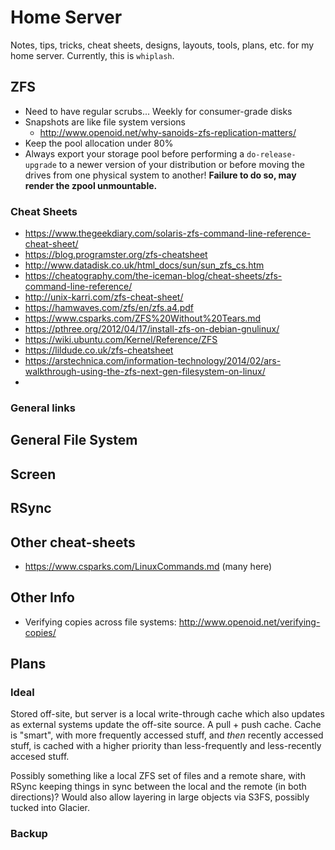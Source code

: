 # Home Server

Notes, tips, tricks, cheat sheets, designs, layouts, tools, plans, etc. for my home server. Currently, this is `whiplash`.

## ZFS



- Need to have regular scrubs... Weekly for consumer-grade disks
- Snapshots are like file system versions
  - http://www.openoid.net/why-sanoids-zfs-replication-matters/
- Keep the pool allocation under 80%
- Always export your storage pool before performing a `do-release-upgrade` to a newer version of your distribution or before moving the drives from one physical system to another! **Failure to do so, may render the zpool unmountable.**

### Cheat Sheets

- https://www.thegeekdiary.com/solaris-zfs-command-line-reference-cheat-sheet/
- https://blog.programster.org/zfs-cheatsheet
- http://www.datadisk.co.uk/html_docs/sun/sun_zfs_cs.htm
- https://cheatography.com/the-iceman-blog/cheat-sheets/zfs-command-line-reference/
- http://unix-karri.com/zfs-cheat-sheet/
- https://hamwaves.com/zfs/en/zfs.a4.pdf
- https://www.csparks.com/ZFS%20Without%20Tears.md
- https://pthree.org/2012/04/17/install-zfs-on-debian-gnulinux/
- https://wiki.ubuntu.com/Kernel/Reference/ZFS
- https://lildude.co.uk/zfs-cheatsheet
- https://arstechnica.com/information-technology/2014/02/ars-walkthrough-using-the-zfs-next-gen-filesystem-on-linux/
- 

### General links



## General File System


## Screen


## RSync


## Other cheat-sheets

- https://www.csparks.com/LinuxCommands.md (many here)

## Other Info

- Verifying copies across file systems: http://www.openoid.net/verifying-copies/


## Plans

### Ideal

Stored off-site, but server is a local write-through cache which also updates as external systems update the off-site source. A pull + push cache. Cache is "smart", with more frequently accessed stuff, and _then_ recently accessed stuff, is cached with a higher priority than less-frequently and less-recently accesed stuff.

Possibly something like a local ZFS set of files and a remote share, with RSync keeping things in sync between the local and the remote (in both directions)? Would also allow layering in large objects via S3FS, possibly tucked into Glacier.

### Backup



### 




